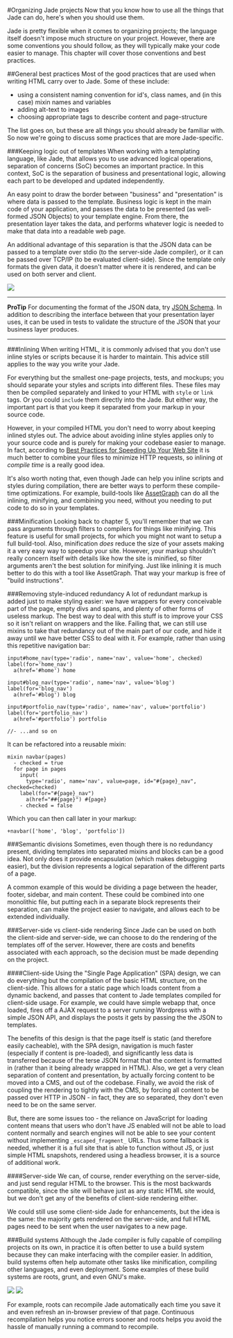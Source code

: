 #Organizing Jade projects
Now that you know how to use all the things that Jade can do, here's when you should use them.

Jade is pretty flexible when it comes to organizing projects; the language itself doesn't impose much structure on your project. However, there are some conventions you should follow, as they will typically make your code easier to manage. This chapter will cover those conventions and best practices.

##General best practices
Most of the good practices that are used when writing HTML carry over to Jade. Some of these include:

 - using a consistent naming convention for id's, class names, and (in this case) mixin names and variables
 - adding alt-text to images
 - choosing appropriate tags to describe content and page-structure

The list goes on, but these are all things you should already be familiar with. So now we're going to discuss some practices that are more Jade-specific.

###Keeping logic out of templates
When working with a templating language, like Jade, that allows you to use advanced logical operations, separation of concerns (SoC) becomes an important practice. In this context, SoC is the separation of business and presentational logic, allowing each part to be developed and updated independently.

An easy point to draw the border between "business" and "presentation" is where data is passed to the template. Business logic is kept in the main code of your application, and passes the data to be presented (as well-formed JSON Objects) to your template engine. From there, the presentation layer takes the data, and performs whatever logic is needed to make that data into a readable web page.

An additional advantage of this separation is that the JSON data can be passed to a template over stdio (to the server-side Jade compiler), or it can be passed over TCP/IP (to be evaluated client-side). Since the template only formats the given data, it doesn't matter where it is rendered, and can be used on both server and client.

![](img/SoC.svg)

-----------------------

**ProTip**
For documenting the format of the JSON data, try [JSON Schema](http://json-schema.org/). In addition to describing the interface between that your presentation layer uses, it can be used in tests to validate the structure of the JSON that your business layer produces.

-----------------------

###Inlining
When writing HTML, it is commonly advised that you don't use inline styles or scripts because it is harder to maintain. This advice still applies to the way you write your Jade.

For everything but the smallest one-page projects, tests, and mockups; you should separate your styles and scripts into different files. These files may then be compiled separately and linked to your HTML with `style` or `link` tags. Or you could `include` them directly into the Jade. But either way, the important part is that you keep it separated from your markup in your source code.

However, in your compiled HTML you don't need to worry about keeping inlined styles out. The advice about avoiding inline styles applies only to your source code and is purely for making your codebase easier to manage. In fact, according to [Best Practices for Speeding Up Your Web Site](http://developer.yahoo.com/performance/rules.html) it is much better to combine your files to minimize HTTP requests, so inlining *at compile time* is a really good idea.

It's also worth noting that, even though Jade can help you inline scripts and styles during compilation, there are better ways to perform these compile-time optimizations. For example, build-tools like [AssetGraph](https://github.com/One-com/assetgraph) can do all the inlining, minifying, and combining you need, without you needing to put code to do so in your templates.

###Minification
Looking back to chapter 5, you'll remember that we can pass arguments through filters to compilers for things like minifying. This feature is useful for small projects, for which you might not want to setup a full build-tool. Also, minification *does* reduce the size of your assets making it a very easy way to speedup your site. However, your markup shouldn't really concern itself with details like how the site is minified, so filter arguments aren't the best solution for minifying. Just like inlining it is much better to do this with a tool like AssetGraph. That way your markup is free of "build instructions".

###Removing style-induced redundancy
A lot of redundant markup is added just to make styling easier: we have wrappers for every conceivable part of the page, empty divs and spans, and plenty of other forms of useless markup. The best way to deal with this stuff is to improve your CSS so it isn't reliant on wrappers and the like. Failing that, we can still use mixins to take that redundancy out of the main part of our code, and hide it away until we have better CSS to deal with it. For example, rather than using this repetitive navigation bar:

```jade
input#home_nav(type='radio', name='nav', value='home', checked)
label(for='home_nav')
  a(href='#home') home

input#blog_nav(type='radio', name='nav', value='blog')
label(for='blog_nav')
  a(href='#blog') blog

input#portfolio_nav(type='radio', name='nav', value='portfolio')
label(for='portfolio_nav')
  a(href='#portfolio') portfolio

//- ...and so on
```

It can be refactored into a reusable mixin:

```jade
mixin navbar(pages)
  - checked = true
  for page in pages
    input(
      type='radio', name='nav', value=page, id="#{page}_nav", checked=checked)
    label(for="#{page}_nav")
      a(href="##{page}") #{page}
    - checked = false
```

Which you can then call later in your markup:

```jade
+navbar(['home', 'blog', 'portfolio'])
```

###Semantic divisions
Sometimes, even though there is no redundancy present, dividing templates into separated mixins and blocks can be a good idea. Not only does it provide encapsulation (which makes debugging easier), but the division represents a logical separation of the different parts of a page.

A common example of this would be dividing a page between the header, footer, sidebar, and main content. These could be combined into one monolithic file, but putting each in a separate block represents their separation, can make the project easier to navigate, and allows each to be extended individually.

###Server-side vs client-side rendering
Since Jade can be used on both the client-side and server-side, we can choose to do the rendering of the templates off of the server. However, there are costs and benefits associated with each approach, so the decision must be made depending on the project.

####Client-side
Using the "Single Page Application" (SPA) design, we can do everything but the compilation of the basic HTML structure, on the client-side. This allows for a static page which loads content from a dynamic backend, and passes that content to Jade templates compiled for client-side usage. For example, we could have simple webapp that, once loaded, fires off a AJAX request to a server running Wordpress with a simple JSON API, and displays the posts it gets by passing the the JSON to templates.

The benefits of this design is that the page itself is static (and therefore easily cacheable), with the SPA design, navigation is much faster (especially if content is pre-loaded), and significantly less data is transferred because of the terse JSON format that the content is formatted in (rather than it being already wrapped in HTML). Also, we get a very clean separation of content and presentation, by actually forcing content to be moved into a CMS, and out of the codebase. Finally, we avoid the risk of coupling the rendering to tightly with the CMS, by forcing all content to be passed over HTTP in JSON - in fact, they are so separated, they don't even need to be on the same server. 

But, there are some issues too - the reliance on JavaScript for loading content means that users who don't have JS enabled will not be able to load content normally and search engines will not be able to see your content without implementing `_escaped_fragment_` URLs. Thus some fallback is needed, whether it is a full site that is able to function without JS, or just simple HTML snapshots, rendered using a headless browser, it is a source of additional work.

####Server-side
We can, of course, render everything on the server-side, and just send regular HTML to the browser. This is the most backwards compatible, since the site will behave just as any static HTML site would, but we don't get any of the benefits of client-side rendering either.

We could still use some client-side Jade for enhancements, but the idea is the same: the majority gets rendered on the server-side, and full HTML pages need to be sent when the user navigates to a new page.

###Build systems
Although the Jade compiler is fully capable of compiling projects on its own, in practice it is often better to use a build system because they can make interfacing with the compiler easier. In addition, build systems often help automate other tasks like minification, compiling other languages, and even deployment. Some examples of these build systems are roots, grunt, and even GNU's make.

![](img/roots.png) ![](img/grunt.png)

For example, roots can recompile Jade automatically each time you save it and even refresh an in-browser preview of that page. Continuous recompilation helps you notice errors sooner and roots helps you avoid the hassle of manually running a command to recompile.
